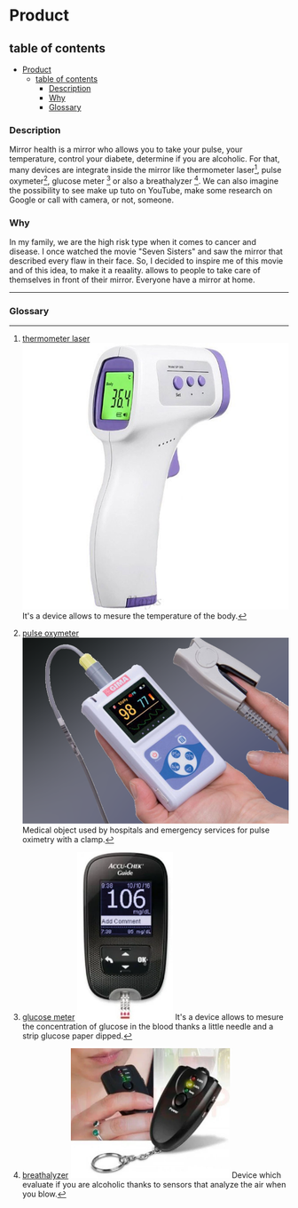 # Product

## table of contents

- [Product](#product)
  - [table of contents](#table-of-contents)
    - [Description](#description)
    - [Why](#why)
    - [Glossary](#glossary)

### Description

Mirror health is a mirror who allows you to take your pulse, your temperature, control your diabete, determine if you are alcoholic.
For that, many devices are integrate inside the mirror like thermometer laser[^1], pulse oxymeter[^2], glucose meter [^3] or also a breathalyzer [^4].
We can also imagine the possibility to see make up tuto on YouTube, make some research on Google or call with camera, or not, someone.

### Why

In my family, we are the high risk type when it comes to cancer and disease. I once watched the movie "Seven Sisters" and saw the mirror that described every flaw in their face.
So, I decided to inspire me of this movie and of this idea, to make it a reaality. allows to people to take care of themselves in front of their mirror.
Everyone have a mirror at home.

___

### Glossary

[^1]: [thermometer laser](https://www.amazon.fr/Thermom%C3%A8tre-IDOIT-Thermometre-Infrarouge-Affichage/dp/B08DFXYWNN/ref=sr_1_32?adgrpid=54908680263&hvadid=275507361595&hvdev=c&hvlocphy=9055097&hvnetw=g&hvqmt=b&hvrand=18183104330674911873&hvtargid=kwd-312280216289&hydadcr=14196_1754673&keywords=thermometre+laser&qid=1683279299&sr=8-32)
![thermometer laser](img/thermometer_laser.jpg)
It's a device allows to mesure the temperature of the body.

[^2]: [pulse oxymeter](https://www.girodmedical.com/oxymetre-de-pouls-gima-oxy-50.html?gclid=Cj0KCQjwmZejBhC_ARIsAGhCqnfffJiRekEX9ncZj409bsH15Q1_QS9eeRczSvkXCyED67N8__7Gd5AaAsB2EALw_wcB)
![pulse oxymeter](img/pulse_oxymeter.png)
Medical object used by hospitals and emergency services for pulse oximetry with a clamp.

[^3]: [glucose meter](https://www.amazon.com/Glucose-Monitor-Glucometer-Lancets-Solution/dp/B08LYC288R/ref=zg_mw_3777171_sccl_2/147-1452400-9255329?psc=1)
![glucose meter](img/glucose_meter.png)
It's a device allows to mesure the concentration of glucose in the blood thanks a little needle and a strip glucose paper dipped.

[^4]: [breathalyzer](https://www.ebay.fr/itm/224971220617?chn=ps&mkevt=1&mkcid=28#rpdCntId)
![breathalyzer](img/breathalyzer.png)
Device which evaluate if you are alcoholic thanks to sensors that analyze the air when you blow.
